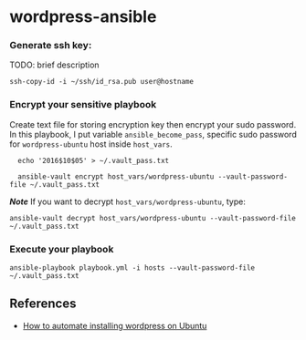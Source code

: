 # wordpress-ansible

### Generate ssh key:
TODO: brief description

    ssh-copy-id -i ~/ssh/id_rsa.pub user@hostname

### Encrypt your sensitive playbook
Create text file for storing encryption key then encrypt your sudo password. In this playbook, I put variable ``ansible_become_pass``, specific sudo password for ``wordpress-ubuntu`` host inside ``host_vars``.

      echo '2016$10$05' > ~/.vault_pass.txt

      ansible-vault encrypt host_vars/wordpress-ubuntu --vault-password-file ~/.vault_pass.txt


***Note***
If you want to decrypt ``host_vars/wordpress-ubuntu``, type:

    ansible-vault decrypt host_vars/wordpress-ubuntu --vault-password-file ~/.vault_pass.txt

### Execute your playbook

    ansible-playbook playbook.yml -i hosts --vault-password-file ~/.vault_pass.txt


## References
* [How to automate installing wordpress on Ubuntu](https://www.digitalocean.com/community/tutorials/how-to-automate-installing-wordpress-on-ubuntu-14-04-using-ansible)
